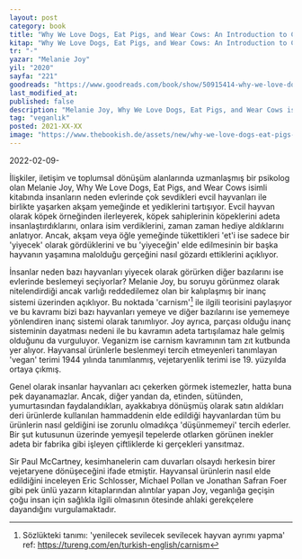 ```yaml
---
layout: post
category: book
title: "Why We Love Dogs, Eat Pigs, and Wear Cows: An Introduction to Carnism | Melanie Joy (Kitap)"
kitap: "Why We Love Dogs, Eat Pigs, and Wear Cows: An Introduction to Carnism"
tr: "-"
yazar: "Melanie Joy"
yil: "2020"
sayfa: "221"
goodreads: "https://www.goodreads.com/book/show/50915414-why-we-love-dogs-eat-pigs-and-wear-cows"
last_modified_at:  
published: false  
description: "Melanie Joy, Why We Love Dogs, Eat Pigs, and Wear Cows isimli kitabında insanların neden evlerinde çok sevdikleri evcil hayvanları ile birlikte yaşarken akşam yemeğinde et yediklerini tartışıyor."  
tag: "veganlık"
posted: 2021-XX-XX  
image: "https://www.thebookish.de/assets/new/why-we-love-dogs-eat-pigs-and-wear-cows.jpg" 
---
```


2022-02-09-

İlişkiler, iletişim ve toplumsal dönüşüm alanlarında uzmanlaşmış bir psikolog olan Melanie Joy, Why We Love Dogs, Eat Pigs, and Wear Cows isimli kitabında insanların neden evlerinde çok sevdikleri evcil hayvanları ile birlikte yaşarken akşam yemeğinde et yediklerini tartışıyor. Evcil hayvan olarak köpek örneğinden ilerleyerek, köpek sahiplerinin köpeklerini adeta insanlaştırdıklarını, onlara isim verdiklerini, zaman zaman hediye aldıklarını anlatıyor. Ancak, akşam veya öğle yemeğinde tükettikleri 'et'i ise sadece bir 'yiyecek' olarak gördüklerini ve bu 'yiyeceğin' elde edilmesinin bir başka hayvanın yaşamına malolduğu gerçeğini nasıl gözardı ettiklerini açıklıyor.

İnsanlar neden bazı hayvanları yiyecek olarak görürken diğer bazılarını ise evlerinde beslemeyi seçiyorlar? Melanie Joy, bu soruyu görünmez olarak nitelendirdiği ancak varlığı reddedilemez olan bir kalıplaşmış bir inanç sistemi üzerinden açıklıyor. Bu noktada 'carnism'[^1] ile ilgili teorisini paylaşıyor ve bu kavramı bizi bazı hayvanları yemeye ve diğer bazılarını ise yememeye yönlendiren inanç sistemi olarak tanımlıyor. Joy ayrıca, parçası olduğu inanç sisteminin dayatması nedeni ile bu kavramın adeta tartışılamaz hale gelmiş olduğunu da vurguluyor. Veganizm ise carnism kavramının tam zıt kutbunda yer alıyor. Hayvansal ürünlerle beslenmeyi tercih etmeyenleri tanımlayan 'vegan' terimi 1944 yılında tanımlanmış, vejetaryenlik terimi ise 19. yüzyılda ortaya çıkmış.

Genel olarak insanlar hayvanları acı çekerken görmek istemezler, hatta buna pek dayanamazlar. Ancak, diğer yandan da, etinden, sütünden, yumurtasından faydalandıkları, ayakkabıya dönüşmüş olarak satın aldıkları deri ürünlerde kullanılan hammaddenin elde edildiği hayvanlardan tüm bu ürünlerin nasıl geldiğini ise zorunlu olmadıkça 'düşünmemeyi' tercih ederler. Bir şut kutusunun üzerinde yemyeşil tepelerde otlarken görünen inekler adeta bir fabrika gibi işleyen çiftliklerde ki gerçekleri yansıtmaz.

Sir Paul McCartney, kesimhanelerin cam duvarları olsaydı herkesin birer vejetaryene dönüşeceğini ifade etmiştir. Hayvansal ürünlerin nasıl elde edildiğini inceleyen Eric Schlosser, Michael Pollan ve Jonathan Safran Foer gibi pek ünlü yazarın kitaplarından alıntılar yapan Joy, veganlığa geçişin çoğu insan için sağlıkla ilgili olmasının ötesinde ahlaki gerekçelere dayandığını vurgulamaktadır.

 [^1]: Sözlükteki tanımı: 'yenilecek sevilecek sevilecek hayvan ayrımı yapma' ref: https://tureng.com/en/turkish-english/carnism

